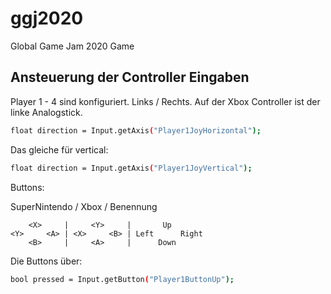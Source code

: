# ggj2020
Global Game Jam 2020 Game

## Ansteuerung der Controller Eingaben

Player 1 - 4 sind konfiguriert.
Links / Rechts. Auf der Xbox Controller ist der linke Analogstick.
```bash
float direction = Input.getAxis("Player1JoyHorizontal");
```

Das gleiche für vertical:
```bash
float direction = Input.getAxis("Player1JoyVertical");
```
Buttons:

SuperNintendo / Xbox / Benennung
```
    <X>     |     <Y>     |       Up       
<Y>     <A> | <X>     <B> | Left      Right
    <B>     |     <A>     |      Down
```

Die Buttons über:
```bash
bool pressed = Input.getButton("Player1ButtonUp");
```
